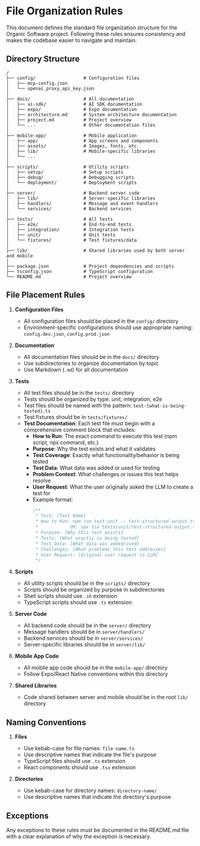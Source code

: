 # File Organization Rules

This document defines the standard file organization structure for the Organic Software project. Following these rules ensures consistency and makes the codebase easier to navigate and maintain.

## Directory Structure

```
/
├── config/                  # Configuration files
│   ├── mcp-config.json
│   └── openai_proxy_api_key.json
│
├── docs/                    # All documentation
│   ├── ai-sdk/              # AI SDK documentation
│   ├── expo/                # Expo documentation
│   ├── architecture.md      # System architecture documentation
│   ├── project.md           # Project overview
│   └── ...                  # Other documentation files
│
├── mobile-app/              # Mobile application
│   ├── app/                 # App screens and components
│   ├── assets/              # Images, fonts, etc.
│   ├── lib/                 # Mobile-specific libraries
│   └── ...
│
├── scripts/                 # Utility scripts
│   ├── setup/               # Setup scripts
│   ├── debug/               # Debugging scripts
│   └── deployment/          # Deployment scripts
│
├── server/                  # Backend server code
│   ├── lib/                 # Server-specific libraries
│   ├── handlers/            # Message and event handlers
│   └── services/            # Backend services
│
├── tests/                   # All tests
│   ├── e2e/                 # End-to-end tests
│   ├── integration/         # Integration tests
│   ├── unit/                # Unit tests
│   └── fixtures/            # Test fixtures/data
│
├── lib/                     # Shared libraries used by both server and mobile
│
├── package.json             # Project dependencies and scripts
├── tsconfig.json            # TypeScript configuration
└── README.md                # Project overview
```

## File Placement Rules

1. **Configuration Files**
   - All configuration files should be placed in the `config/` directory
   - Environment-specific configurations should use appropriate naming: `config.dev.json`, `config.prod.json`

2. **Documentation**
   - All documentation files should be in the `docs/` directory
   - Use subdirectories to organize documentation by topic
   - Use Markdown (`.md`) for all documentation

3. **Tests**
   - All test files should be in the `tests/` directory
   - Tests should be organized by type: unit, integration, e2e
   - Test files should be named with the pattern: `test-[what-is-being-tested].ts`
   - Test fixtures should be in `tests/fixtures/`
   - **Test Documentation**: Each test file must begin with a comprehensive comment block that includes:
     - **How to Run**: The exact command to execute this test (npm script, npx command, etc.)
     - **Purpose**: Why the test exists and what it validates
     - **Test Coverage**: Exactly what functionality/behavior is being tested
     - **Test Data**: What data was added or used for testing
     - **Problem Context**: What challenges or issues this test helps resolve
     - **User Request**: What the user originally asked the LLM to create a test for
     - Example format:
       ```typescript
       /**
        * Test: [Test Name]
        * How to Run: npm run test:unit -- test-structured-output.ts
        *            OR: npx tsx tests/unit/test-structured-output.ts
        * Purpose: [Why this test exists]
        * Tests: [What exactly is being tested]
        * Test Data: [What data was added/used]
        * Challenges: [What problems this test addresses]
        * User Request: [Original user request to LLM]
        */
       ```

4. **Scripts**
   - All utility scripts should be in the `scripts/` directory
   - Scripts should be organized by purpose in subdirectories
   - Shell scripts should use `.sh` extension
   - TypeScript scripts should use `.ts` extension

5. **Server Code**
   - All backend code should be in the `server/` directory
   - Message handlers should be in `server/handlers/`
   - Backend services should be in `server/services/`
   - Server-specific libraries should be in `server/lib/`

6. **Mobile App Code**
   - All mobile app code should be in the `mobile-app/` directory
   - Follow Expo/React Native conventions within this directory

7. **Shared Libraries**
   - Code shared between server and mobile should be in the root `lib/` directory

## Naming Conventions

1. **Files**
   - Use kebab-case for file names: `file-name.ts`
   - Use descriptive names that indicate the file's purpose
   - TypeScript files should use `.ts` extension
   - React components should use `.tsx` extension

2. **Directories**
   - Use kebab-case for directory names: `directory-name/`
   - Use descriptive names that indicate the directory's purpose

## Exceptions

Any exceptions to these rules must be documented in the README.md file with a clear explanation of why the exception is necessary.